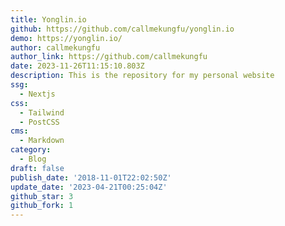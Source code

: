 ```yaml
---
title: Yonglin.io
github: https://github.com/callmekungfu/yonglin.io
demo: https://yonglin.io/
author: callmekungfu
author_link: https://github.com/callmekungfu
date: 2023-11-26T11:15:10.803Z
description: This is the repository for my personal website
ssg:
  - Nextjs
css:
  - Tailwind
  - PostCSS
cms:
  - Markdown
category:
  - Blog
draft: false
publish_date: '2018-11-01T22:02:50Z'
update_date: '2023-04-21T00:25:04Z'
github_star: 3
github_fork: 1
---
```

